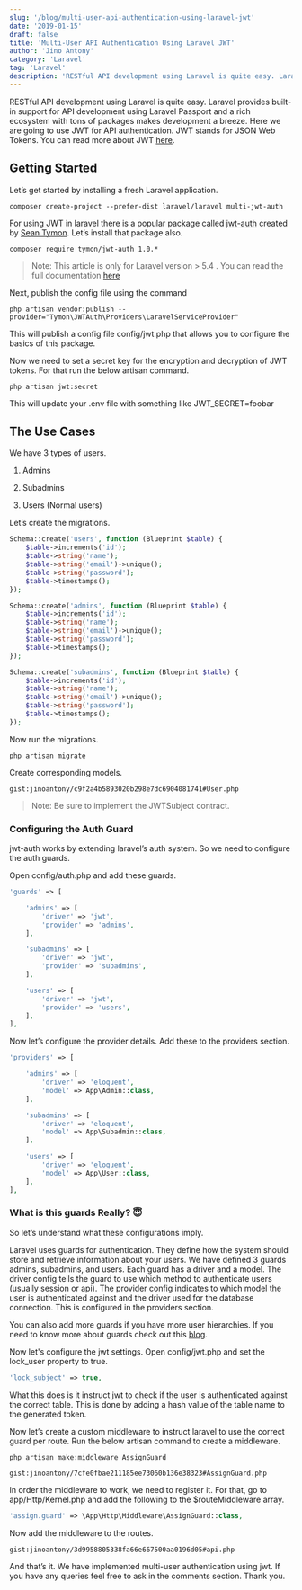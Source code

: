 ```yaml
---
slug: '/blog/multi-user-api-authentication-using-laravel-jwt'
date: '2019-01-15'
draft: false
title: 'Multi-User API Authentication Using Laravel JWT'
author: 'Jino Antony'
category: 'Laravel'
tag: 'Laravel'
description: 'RESTful API development using Laravel is quite easy. Laravel provides built-in support for API development using Laravel Passport and a rich ecosystem with tons of packages makes development a breeze.'
---
```


RESTful API development using Laravel is quite easy. Laravel provides built-in support for API development using Laravel Passport and a rich ecosystem with tons of packages makes development a breeze. Here we are going to use JWT for API authentication. JWT stands for JSON Web Tokens. You can read more about JWT [here](https://jwt.io/).

## Getting Started

Let’s get started by installing a fresh Laravel application.

```shell
composer create-project --prefer-dist laravel/laravel multi-jwt-auth
```
For using JWT in laravel there is a popular package called [jwt-auth](https://github.com/tymondesigns/jwt-auth) created by [Sean Tymon](https://github.com/tymondesigns). Let’s install that package also.

```shell
composer require tymon/jwt-auth 1.0.*
```

> Note: This article is only for Laravel version > 5.4 . You can read the full documentation [here](https://jwt-auth.readthedocs.io/en/develop)

Next, publish the config file using the command

```shell
php artisan vendor:publish --provider="Tymon\JWTAuth\Providers\LaravelServiceProvider"
```

This will publish a config file config/jwt.php that allows you to configure the basics of this package.

Now we need to set a secret key for the encryption and decryption of JWT tokens. For that run the below artisan command.

```shell
php artisan jwt:secret
```

This will update your .env file with something like JWT_SECRET=foobar

## The Use Cases

We have 3 types of users.

1. Admins

2. Subadmins

3. Users (Normal users)

Let’s create the migrations.

```php
Schema::create('users', function (Blueprint $table) {
    $table->increments('id');
    $table->string('name');
    $table->string('email')->unique();
    $table->string('password');
    $table->timestamps();
});

Schema::create('admins', function (Blueprint $table) {
    $table->increments('id');
    $table->string('name');
    $table->string('email')->unique();
    $table->string('password');
    $table->timestamps();
});

Schema::create('subadmins', function (Blueprint $table) {
    $table->increments('id');
    $table->string('name');
    $table->string('email')->unique();
    $table->string('password');
    $table->timestamps();
});
```

Now run the migrations.

```shell
php artisan migrate
```

Create corresponding models.

`gist:jinoantony/c9f2a4b5893020b298e7dc6904081741#User.php`

> Note: Be sure to implement the JWTSubject contract.

### Configuring the Auth Guard

jwt-auth works by extending laravel’s auth system. So we need to configure the auth guards.

Open config/auth.php and add these guards.

```php
'guards' => [

    'admins' => [
        'driver' => 'jwt',
        'provider' => 'admins',
    ],

    'subadmins' => [
        'driver' => 'jwt',
        'provider' => 'subadmins',
    ],

    'users' => [
        'driver' => 'jwt',
        'provider' => 'users',
    ],
],
```

Now let’s configure the provider details. Add these to the providers section.

```php
'providers' => [

    'admins' => [
        'driver' => 'eloquent',
        'model' => App\Admin::class,
    ],

    'subadmins' => [
        'driver' => 'eloquent',
        'model' => App\Subadmin::class,
    ],

    'users' => [
        'driver' => 'eloquent',
        'model' => App\User::class,
    ],
],
```

### What is this guards Really? 😇

So let’s understand what these configurations imply.

Laravel uses guards for authentication. They define how the system should store and retrieve information about your users. We have defined 3 guards admins, subadmins, and users. Each guard has a driver and a model. The driver config tells the guard to use which method to authenticate users (usually session or api). The provider config indicates to which model the user is authenticated against and the driver used for the database connection. This is configured in the providers section.

You can also add more guards if you have more user hierarchies. If you need to know more about guards check out this [blog](https://mattstauffer.com/blog/multiple-authentication-guard-drivers-including-api-in-laravel-5-2).

Now let's configure the jwt settings. Open config/jwt.php and set the lock_user property to true.

```php
'lock_subject' => true,
```

What this does is it instruct jwt to check if the user is authenticated against the correct table. This is done by adding a hash value of the table name to the generated token.

Now let’s create a custom middleware to instruct laravel to use the correct guard per route. Run the below artisan command to create a middleware.

```shell
php artisan make:middleware AssignGuard
```

`gist:jinoantony/7cfe0fbae211185ee73060b136e38323#AssignGuard.php`

In order the middleware to work, we need to register it. For that, go to app/Http/Kernel.php and add the following to the $routeMiddleware array.

```php
'assign.guard' => \App\Http\Middleware\AssignGuard::class,
```

Now add the middleware to the routes.

`gist:jinoantony/3d9958805338fa66e667500aa0196d05#api.php`

<!-- <iframe src="https://medium.com/media/3d0a9a8f91ef22d5539a6b7e53847560" frameborder=0></iframe> -->

And that’s it. We have implemented multi-user authentication using jwt. If you have any queries feel free to ask in the comments section. Thank you.
